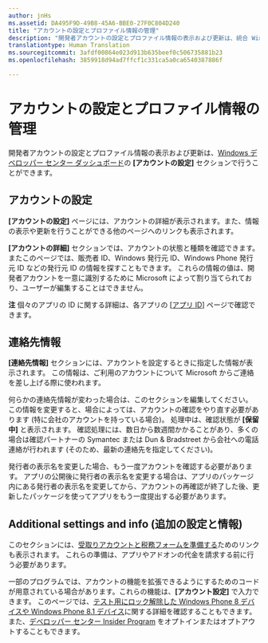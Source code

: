 ```yaml
---
author: jnHs
ms.assetid: DA495F9D-49B8-45A6-BBE0-27F0C804D240
title: "アカウントの設定とプロファイル情報の管理"
description: "開発者アカウントの設定とプロファイル情報の表示および更新は、統合 Windows デベロッパー センター ダッシュボードの [アカウントの設定] セクションで行うことができます。"
translationtype: Human Translation
ms.sourcegitcommit: 3afdf00864e023d913b635beef0c506735881b23
ms.openlocfilehash: 3859918d94ad7ffcf1c331ca5a0ca6540387886f

---
```

# アカウントの設定とプロファイル情報の管理

開発者アカウントの設定とプロファイル情報の表示および更新は、[Windows デベロッパー センター ダッシュボード](using-the-windows-dev-center-dashboard.md)の **[アカウントの設定]** セクションで行うことができます。

## アカウントの設定

**[アカウントの設定]** ページには、アカウントの詳細が表示されます。また、情報の表示や更新を行うことができる他のページへのリンクも表示されます。

**[アカウントの詳細]** セクションでは、アカウントの状態と種類を確認できます。 またこのページでは、販売者 ID、Windows 発行元 ID、Windows Phone 発行元 ID などの発行元 ID の情報を探すこともできます。 これらの情報の値は、開発者アカウントを一意に識別するために Microsoft によって割り当てられており、ユーザーが編集することはできません。

**注**  個々のアプリの ID に関する詳細は、各アプリの [[アプリ ID](view-app-identity-details.md)] ページで確認できます。

## 連絡先情報

**[連絡先情報]** セクションには、アカウントを設定するときに指定した情報が表示されます。 この情報は、ご利用のアカウントについて Microsoft からご連絡を差し上げる際に使われます。

何らかの連絡先情報が変わった場合は、このセクションを編集してください。 この情報を変更すると、場合によっては、アカウントの確認をやり直す必要があります (特に会社のアカウントを持っている場合)。 処理中は、確認状態が **[保留中]** と表示されます。 確認処理には、数日から数週間かかることがあり、多くの場合は確認パートナーの Symantec または Dun & Bradstreet から会社への電話連絡が行われます (そのため、最新の連絡先を指定してください)。

発行者の表示名を変更した場合、もう一度アカウントを確認する必要があります。 アプリの公開後に発行者の表示名を変更する場合は、アプリのパッケージ内にある発行者の表示名を変更してから、アカウントの再確認が終了した後、更新したパッケージを使ってアプリをもう一度提出する必要があります。

## Additional settings and info (追加の設定と情報)

このセクションには、[受取りアカウントと税務フォームを準備する](setting-up-your-payout-account-and-tax-forms.md)ためのリンクも表示されます。 これらの準備は、アプリやアドオンの代金を請求する前に行う必要があります。

一部のプログラムでは、アカウントの機能を拡張できるようにするためのコードが用意されている場合があります。これらの機能は、**[アカウント設定]** で入力できます。 このページでは、[テスト用にロック解除した Windows Phone 8 デバイスや Windows Phone 8.1 デバイス](http://go.microsoft.com/fwlink/p/?LinkId=533897)に関する詳細を確認することもできます。また、[デベロッパー センター Insider Program](dev-center-insider-program.md) をオプトインまたはオプトアウトすることもできます。




<!--HONumber=Aug16_HO3-->



